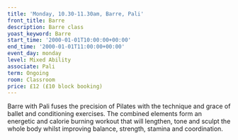 ```yaml
---
title: 'Monday, 10.30-11.30am, Barre, Pali'
front_title: Barre
description: Barre class
yoast_keyword: Barre
start_time: '2000-01-01T10:00:00+00:00'
end_time: '2000-01-01T11:00:00+00:00'
event_day: monday
level: Mixed Ability
associate: Pali
term: Ongoing
room: Classroom
price: £12 (£10 block booking)
---
```


Barre with Pali fuses the precision of Pilates with the technique and grace of ballet and conditioning exercises. The combined elements form an energetic and calorie burning workout that will lengthen, tone and sculpt the whole body whilst improving balance, strength, stamina and coordination.
